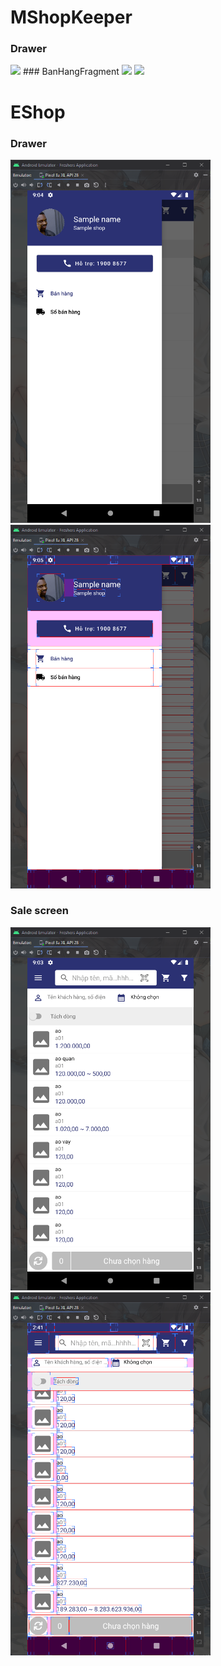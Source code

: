 # MShopKeeper
### Drawer
<img src="https://user-images.githubusercontent.com/58598679/155946545-d8fdea7e-8f8f-4992-92ec-af6c0006725f.png" width="320"/>
### BanHangFragment
<img src="https://user-images.githubusercontent.com/58598679/155947296-58d00fd9-4cbf-4c8c-8d18-5a94965302fc.png" width="320"/> <img src="https://user-images.githubusercontent.com/58598679/155947266-641ed6cb-d868-4853-adf1-6e02d71fc2d3.png" width="320"/>

# EShop
### Drawer
<img src="https://github.com/namdangdev267/fresher/blob/NCChinh/doc/drawer-raw.png?raw=true" width="320"/> <img src="https://github.com/namdangdev267/fresher/blob/NCChinh/doc/drawer-layout.png?raw=true" width="320"/>
### Sale screen
<img src="https://github.com/namdangdev267/fresher/blob/NCChinh/doc/sale-screen-raw.png?raw=true" width="320"/> <img src="https://github.com/namdangdev267/fresher/blob/NCChinh/doc/sale-screen-layout.png?raw=true" width="320"/>
